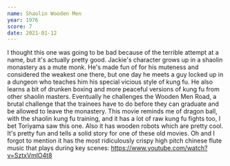 ```yaml
---
name: Shaolin Wooden Men
year: 1976
score: 7
date: 2021-01-12
---
```

I thought this one was going to be bad because of the terrible attempt at a name, but it's actually pretty good. Jackie's character grows up in a shaolin monastery as a mute monk. He's made fun of for his muteness and considered the weakest one there, but one day he meets a guy locked up in a dungeon who teaches him his special vicious style of kung fu. He also learns a bit of drunken boxing and more peaceful versions of kung fu from other shaolin masters. Eventually he challenges the Wooden Men Road, a brutal challenge that the trainees have to do before they can graduate and be allowed to leave the monastery. This movie reminds me of dragon ball, with the shaolin kung fu training, and it has a lot of raw kung fu fights too, I bet Toriyama saw this one. Also it has wooden robots which are pretty cool. It's pretty fun and tells a solid story for one of these old movies. Oh and I forgot to mention it has the most ridiculously crispy high pitch chinese flute music that plays during key scenes: https://www.youtube.com/watch?v=SztxVmlO4t8
